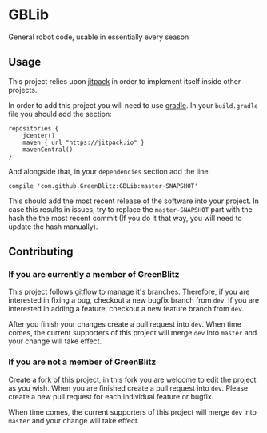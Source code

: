 # GBLib
General robot code, usable in essentially every season

## Usage
This project relies upon [jitpack](https://jitpack.io/) in order to implement itself inside other projects.

In order to add this project you will need to use [gradle](https://gradle.org/). In your `build.gradle` file you should add the section:

    repositories {
        jcenter()
        maven { url "https://jitpack.io" }
        mavenCentral()
    }

And alongside that, in your `dependencies` section add the line:

    compile 'com.github.GreenBlitz:GBLib:master-SNAPSHOT'

This should add the most recent release of the software into your project. In case this results
in issues, try to replace the `master-SNAPSHOT` part with the hash the the most recent commit (If you
do it that way, you will need to update the hash manually).

## Contributing

### If you are currently a member of GreenBlitz
This project follows [gitflow](https://danielkummer.github.io/git-flow-cheatsheet/) to manage
it's branches. Therefore, if you are interested in fixing a bug, checkout a new bugfix branch from `dev`.
If you are interested in adding a feature, checkout a new feature branch from `dev`.

After you finish your changes create a pull request into `dev`. When time comes, the current supporters
of this project will merge `dev` into `master` and your change will take effect.

### If you are not a member of GreenBlitz
Create a fork of this project, in this fork you are welcome to edit the project as you wish. When you are
finished create a pull request into `dev`. Please create a new pull request for each individual feature or bugfix.

When time comes, the current supporters
of this project will merge `dev` into `master` and your change will take effect.
